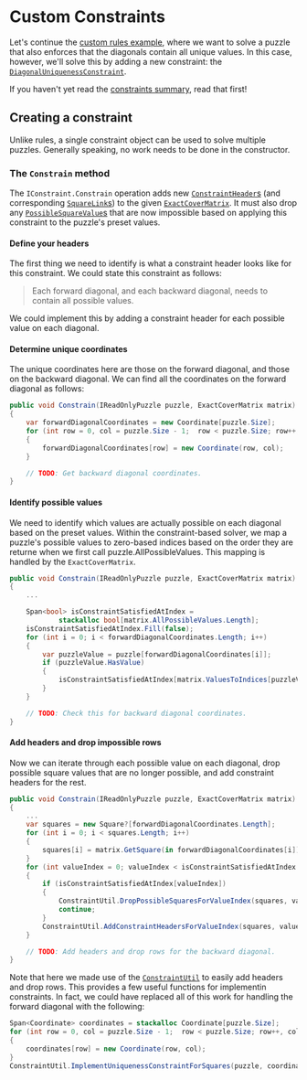 # Custom Constraints

Let's continue the [custom rules example](custom-rules.md), where we want to solve a puzzle that also enforces
that the diagonals contain all unique values. In this case, however, we'll solve this by adding a
new constraint: the
[`DiagonalUniquenessConstraint`](xref:SudokuSpice.Constraints.DiagonalUniquenessConstraint).

If you haven't yet read the [constraints summary](framework.md#important-concepts), read that first!

## Creating a constraint

Unlike rules, a single constraint object can be used to solve multiple puzzles. Generally speaking,
no work needs to be done in the constructor.

### The `Constrain` method

The `IConstraint.Constrain` operation adds new
[`ConstraintHeader`s](xref:SudokuSpice.Data.ConstraintHeader) (and corresponding
[`SquareLink`s](xref:SudokuSpice.Data.SquareLink)) to the given
[`ExactCoverMatrix`](xref:SudokuSpice.Data.ExactCoverMatrix). It must also drop any
[`PossibleSquareValue`s](xref:SudokuSpice.Data.PossibleSquareValue) that are now impossible based
on applying this constraint to the puzzle's preset values.

#### Define your headers

The first thing we need to identify is what a constraint header looks like for this constraint.
We could state this constraint as follows:

> Each forward diagonal, and each backward diagonal, needs to contain all possible values.

We could implement this by adding a constraint header for each possible value on each diagonal.

#### Determine unique coordinates

The unique coordinates here are those on the forward diagonal, and those on the backward diagonal.
We can find all the coordinates on the forward diagonal as follows:

```csharp
public void Constrain(IReadOnlyPuzzle puzzle, ExactCoverMatrix matrix)
{
    var forwardDiagonalCoordinates = new Coordinate[puzzle.Size];
    for (int row = 0, col = puzzle.Size - 1;  row < puzzle.Size; row++, col--)
    {
        forwardDiagonalCoordinates[row] = new Coordinate(row, col);
    }

    // TODO: Get backward diagonal coordinates.
}
```

#### Identify possible values

We need to identify which values are actually possible on each diagonal based on the preset
values. Within the constraint-based solver, we map a puzzle's possible values to zero-based indices
based on the order they are returne when we first call puzzle.AllPossibleValues. This mapping is
handled by the `ExactCoverMatrix`.

```csharp
public void Constrain(IReadOnlyPuzzle puzzle, ExactCoverMatrix matrix)
{
    ...

    Span<bool> isConstraintSatisfiedAtIndex =
            stackalloc bool[matrix.AllPossibleValues.Length];
    isConstraintSatisfiedAtIndex.Fill(false);
    for (int i = 0; i < forwardDiagonalCoordinates.Length; i++)
    {
        var puzzleValue = puzzle[forwardDiagonalCoordinates[i]];
        if (puzzleValue.HasValue)
        {
            isConstraintSatisfiedAtIndex[matrix.ValuesToIndices[puzzleValue.Value]] = true;
        }
    }

    // TODO: Check this for backward diagonal coordinates.
}
```

#### Add headers and drop impossible rows

Now we can iterate through each possible value on each diagonal, drop possible square values that
are no longer possible, and add constraint headers for the rest.

```csharp
public void Constrain(IReadOnlyPuzzle puzzle, ExactCoverMatrix matrix)
{
    ...
    var squares = new Square?[forwardDiagonalCoordinates.Length];
    for (int i = 0; i < squares.Length; i++)
    {
        squares[i] = matrix.GetSquare(in forwardDiagonalCoordinates[i]);
    }
    for (int valueIndex = 0; valueIndex < isConstraintSatisfiedAtIndex.Length; valueIndex++)
    {
        if (isConstraintSatisfiedAtIndex[valueIndex])
        {
            ConstraintUtil.DropPossibleSquaresForValueIndex(squares, valueIndex, matrix);
            continue;
        }
        ConstraintUtil.AddConstraintHeadersForValueIndex(squares, valueIndex, matrix);
    }

    // TODO: Add headers and drop rows for the backward diagonal.
}
```
Note that here we made use of the [`ConstraintUtil`](xref:SudokuSpice.Constraints.ConstraintUtil)
to easily add headers and drop rows. This provides a few useful functions for implementin
constraints. In fact, we could have replaced all of this work for handling the forward diagonal
with the following:

```csharp
Span<Coordinate> coordinates = stackalloc Coordinate[puzzle.Size];
for (int row = 0, col = puzzle.Size - 1;  row < puzzle.Size; row++, col--)
{
    coordinates[row] = new Coordinate(row, col);
}
ConstraintUtil.ImplementUniquenessConstraintForSquares(puzzle, coordinates, matrix);
```

